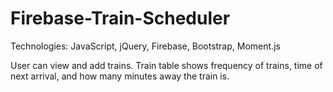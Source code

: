 # Firebase-Train-Scheduler

Technologies: JavaScript, jQuery, Firebase, Bootstrap, Moment.js

User can view and add trains. Train table shows frequency of trains, time of next arrival, and how many minutes away the train is.